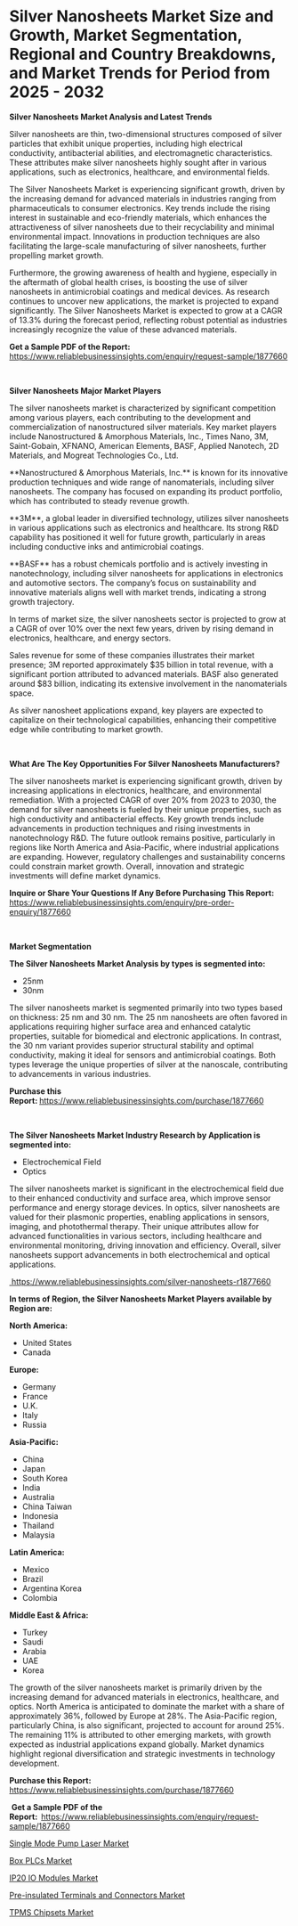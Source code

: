 <p><h1>Silver Nanosheets Market Size and Growth, Market Segmentation, Regional and Country Breakdowns, and Market Trends for Period from 2025 -  2032</h1></p><p><strong>Silver Nanosheets Market Analysis and Latest Trends</strong></p>
<p><p>Silver nanosheets are thin, two-dimensional structures composed of silver particles that exhibit unique properties, including high electrical conductivity, antibacterial abilities, and electromagnetic characteristics. These attributes make silver nanosheets highly sought after in various applications, such as electronics, healthcare, and environmental fields.</p><p>The Silver Nanosheets Market is experiencing significant growth, driven by the increasing demand for advanced materials in industries ranging from pharmaceuticals to consumer electronics. Key trends include the rising interest in sustainable and eco-friendly materials, which enhances the attractiveness of silver nanosheets due to their recyclability and minimal environmental impact. Innovations in production techniques are also facilitating the large-scale manufacturing of silver nanosheets, further propelling market growth.</p><p>Furthermore, the growing awareness of health and hygiene, especially in the aftermath of global health crises, is boosting the use of silver nanosheets in antimicrobial coatings and medical devices. As research continues to uncover new applications, the market is projected to expand significantly. The Silver Nanosheets Market is expected to grow at a CAGR of 13.3% during the forecast period, reflecting robust potential as industries increasingly recognize the value of these advanced materials.</p></p>
<p><strong>Get a Sample PDF of the Report:&nbsp;</strong> <a href="https://www.reliablebusinessinsights.com/enquiry/request-sample/1877660?utm_campaign=63&utm_medium=2&utm_source=Github&utm_content=ia&utm_term=13022025&utm_id=silver-nanosheets">https://www.reliablebusinessinsights.com/enquiry/request-sample/1877660</a></p>
<p>&nbsp;</p>
<p><strong>Silver Nanosheets Major Market Players</strong></p>
<p><p>The silver nanosheets market is characterized by significant competition among various players, each contributing to the development and commercialization of nanostructured silver materials. Key market players include Nanostructured & Amorphous Materials, Inc., Times Nano, 3M, Saint-Gobain, XFNANO, American Elements, BASF, Applied Nanotech, 2D Materials, and Mogreat Technologies Co., Ltd.</p><p>**Nanostructured & Amorphous Materials, Inc.** is known for its innovative production techniques and wide range of nanomaterials, including silver nanosheets. The company has focused on expanding its product portfolio, which has contributed to steady revenue growth.</p><p>**3M**, a global leader in diversified technology, utilizes silver nanosheets in various applications such as electronics and healthcare. Its strong R&D capability has positioned it well for future growth, particularly in areas including conductive inks and antimicrobial coatings.</p><p>**BASF** has a robust chemicals portfolio and is actively investing in nanotechnology, including silver nanosheets for applications in electronics and automotive sectors. The company’s focus on sustainability and innovative materials aligns well with market trends, indicating a strong growth trajectory.</p><p>In terms of market size, the silver nanosheets sector is projected to grow at a CAGR of over 10% over the next few years, driven by rising demand in electronics, healthcare, and energy sectors. </p><p>Sales revenue for some of these companies illustrates their market presence; 3M reported approximately $35 billion in total revenue, with a significant portion attributed to advanced materials. BASF also generated around $83 billion, indicating its extensive involvement in the nanomaterials space.</p><p>As silver nanosheet applications expand, key players are expected to capitalize on their technological capabilities, enhancing their competitive edge while contributing to market growth.</p></p>
<p>&nbsp;</p>
<p><strong>What Are The Key Opportunities For Silver Nanosheets Manufacturers?</strong></p>
<p><p>The silver nanosheets market is experiencing significant growth, driven by increasing applications in electronics, healthcare, and environmental remediation. With a projected CAGR of over 20% from 2023 to 2030, the demand for silver nanosheets is fueled by their unique properties, such as high conductivity and antibacterial effects. Key growth trends include advancements in production techniques and rising investments in nanotechnology R&D. The future outlook remains positive, particularly in regions like North America and Asia-Pacific, where industrial applications are expanding. However, regulatory challenges and sustainability concerns could constrain market growth. Overall, innovation and strategic investments will define market dynamics.</p></p>
<p><strong>Inquire or Share Your Questions If Any Before Purchasing This Report:</strong> <a href="https://www.reliablebusinessinsights.com/enquiry/pre-order-enquiry/1877660?utm_campaign=63&utm_medium=2&utm_source=Github&utm_content=ia&utm_term=13022025&utm_id=silver-nanosheets">https://www.reliablebusinessinsights.com/enquiry/pre-order-enquiry/1877660</a></p>
<p>&nbsp;</p>
<p><strong>Market Segmentation</strong></p>
<p><strong>The Silver Nanosheets Market Analysis by types is segmented into:</strong></p>
<p><ul><li>25nm</li><li>30nm</li></ul></p>
<p><p>The silver nanosheets market is segmented primarily into two types based on thickness: 25 nm and 30 nm. The 25 nm nanosheets are often favored in applications requiring higher surface area and enhanced catalytic properties, suitable for biomedical and electronic applications. In contrast, the 30 nm variant provides superior structural stability and optimal conductivity, making it ideal for sensors and antimicrobial coatings. Both types leverage the unique properties of silver at the nanoscale, contributing to advancements in various industries.</p></p>
<p><strong>Purchase this Report:&nbsp;</strong><a href="https://www.reliablebusinessinsights.com/purchase/1877660?utm_campaign=63&utm_medium=2&utm_source=Github&utm_content=ia&utm_term=13022025&utm_id=silver-nanosheets">https://www.reliablebusinessinsights.com/purchase/1877660</a></p>
<p>&nbsp;</p>
<p><strong>The Silver Nanosheets Market Industry Research by Application is segmented into:</strong></p>
<p><ul><li>Electrochemical Field</li><li>Optics</li></ul></p>
<p><p>The silver nanosheets market is significant in the electrochemical field due to their enhanced conductivity and surface area, which improve sensor performance and energy storage devices. In optics, silver nanosheets are valued for their plasmonic properties, enabling applications in sensors, imaging, and photothermal therapy. Their unique attributes allow for advanced functionalities in various sectors, including healthcare and environmental monitoring, driving innovation and efficiency. Overall, silver nanosheets support advancements in both electrochemical and optical applications.</p></p>
<p><a href="https://www.reliablebusinessinsights.com/silver-nanosheets-r1877660?utm_campaign=63&utm_medium=2&utm_source=Github&utm_content=ia&utm_term=13022025&utm_id=silver-nanosheets">&nbsp;https://www.reliablebusinessinsights.com/silver-nanosheets-r1877660</a></p>
<p><strong>In terms of Region, the Silver Nanosheets Market Players available by Region are:</strong></p>
<p>
    <p> <strong> North America: </strong>
        <ul>
            <li>United States</li>
            <li>Canada</li>
        </ul>
        </p> 
    <p> <strong> Europe: </strong>
        <ul>
            <li>Germany</li>
            <li>France</li>
            <li>U.K.</li>
            <li>Italy</li>
            <li>Russia</li>
        </ul>
        </p> 
    <p> <strong> Asia-Pacific: </strong>
        <ul>
            <li>China</li>
            <li>Japan</li>
            <li>South Korea</li>
            <li>India</li>
            <li>Australia</li>
            <li>China Taiwan</li>
            <li>Indonesia</li>
            <li>Thailand</li>
            <li>Malaysia</li>
        </ul>
        </p> 
    <p> <strong> Latin America: </strong>
        <ul>
            <li>Mexico</li>
            <li>Brazil</li>
            <li>Argentina Korea</li>
            <li>Colombia</li>
        </ul>
        </p> 
    <p> <strong> Middle East & Africa: </strong>
        <ul>
            <li>Turkey</li>
            <li>Saudi</li>
            <li>Arabia</li>
            <li>UAE</li>
            <li>Korea</li>
        </ul>
    </p>
    </p>
<p><p>The growth of the silver nanosheets market is primarily driven by the increasing demand for advanced materials in electronics, healthcare, and optics. North America is anticipated to dominate the market with a share of approximately 36%, followed by Europe at 28%. The Asia-Pacific region, particularly China, is also significant, projected to account for around 25%. The remaining 11% is attributed to other emerging markets, with growth expected as industrial applications expand globally. Market dynamics highlight regional diversification and strategic investments in technology development.</p></p>
<p><strong>Purchase this Report: </strong><a href="https://www.reliablebusinessinsights.com/purchase/1877660?utm_campaign=63&utm_medium=2&utm_source=Github&utm_content=ia&utm_term=13022025&utm_id=silver-nanosheets">https://www.reliablebusinessinsights.com/purchase/1877660</a></p>
<p>&nbsp;<strong>Get a Sample PDF of the Report:&nbsp;&nbsp;</strong><a href="https://www.reliablebusinessinsights.com/enquiry/request-sample/1877660?utm_campaign=63&utm_medium=2&utm_source=Github&utm_content=ia&utm_term=13022025&utm_id=silver-nanosheets">https://www.reliablebusinessinsights.com/enquiry/request-sample/1877660</a></p>
<p><strong></strong></p>
<p><p><a href="https://github.com/muvdibezuh/Market-Research-Report-List-1/blob/main/single-mode-pump-laser-market.md?utm_campaign=63&utm_medium=2&utm_source=Github&utm_content=ia&utm_term=13022025&utm_id=silver-nanosheets">Single Mode Pump Laser Market</a></p><p><a href="https://github.com/momossidram/Market-Research-Report-List-1/blob/main/box-plcs-market.md?utm_campaign=63&utm_medium=2&utm_source=Github&utm_content=ia&utm_term=13022025&utm_id=silver-nanosheets">Box PLCs Market</a></p><p><a href="https://github.com/ajayanhaizan/Market-Research-Report-List-1/blob/main/ip20-io-modules-market.md?utm_campaign=63&utm_medium=2&utm_source=Github&utm_content=ia&utm_term=13022025&utm_id=silver-nanosheets">IP20 IO Modules Market</a></p><p><a href="https://github.com/berbelsagwan/Market-Research-Report-List-1/blob/main/pre-insulated-terminals-and-connectors-market.md?utm_campaign=63&utm_medium=2&utm_source=Github&utm_content=ia&utm_term=13022025&utm_id=silver-nanosheets">Pre-insulated Terminals and Connectors Market</a></p><p><a href="https://github.com/dailyspunj47/Market-Research-Report-List-1/blob/main/tpms-chipsets-market.md?utm_campaign=63&utm_medium=2&utm_source=Github&utm_content=ia&utm_term=13022025&utm_id=silver-nanosheets">TPMS Chipsets Market</a></p></p>